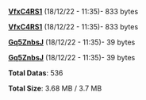 [**VfxC4RS1**](/data/VfxC4RS1.txt) (18/12/22 - 11:35)- 833 bytes

[**VfxC4RS1**](/data/VfxC4RS1.txt) (18/12/22 - 11:35)- 833 bytes

[**Gq5ZnbsJ**](/data/Gq5ZnbsJ.txt) (18/12/22 - 11:35)- 39 bytes

[**Gq5ZnbsJ**](/data/Gq5ZnbsJ.txt) (18/12/22 - 11:35)- 39 bytes

**Total Datas**: 536

**Total Size**: 3.68 MB / 3.7 MB